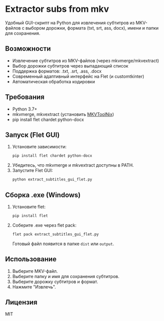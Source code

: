 # Extractor subs from mkv

Удобный GUI-скрипт на Python для извлечения субтитров из MKV-файлов с выбором дорожки, формата (txt, srt, ass, docx), имени и папки для сохранения.

## Возможности
- Извлечение субтитров из MKV-файлов (через mkvmerge/mkvextract)
- Выбор дорожки субтитров через выпадающий список
- Поддержка форматов: .txt, .srt, .ass, .docx
- Современный адаптивный интерфейс на Flet (и customtkinter)
- Автоматическая обработка кодировки

## Требования
- Python 3.7+
- mkvmerge, mkvextract (установить [MKVToolNix](https://mkvtoolnix.download/downloads.html))
- pip install flet chardet python-docx

## Запуск (Flet GUI)
1. Установите зависимости:
   ```sh
   pip install flet chardet python-docx
   ```
2. Убедитесь, что mkvmerge и mkvextract доступны в PATH.
3. Запустите Flet GUI:
   ```sh
   python extract_subtitles_gui_flet.py
   ```

## Сборка .exe (Windows)
1. Установите flet:
   ```sh
   pip install flet
   ```
2. Соберите .exe через flet pack:
   ```sh
   flet pack extract_subtitles_gui_flet.py
   ```
   Готовый файл появится в папке `dist` или `output`.

## Использование
1. Выберите MKV-файл.
2. Выберите папку и имя для сохранения субтитров.
3. Выберите дорожку субтитров и формат.
4. Нажмите "Извлечь".

## Лицензия
MIT
